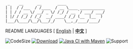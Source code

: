 ```text
 _    __      __       ____                 
| |  / /___  / /____  / __ \____ ___________
| | / / __ \/ __/ _ \/ /_/ / __ `/ ___/ ___/
| |/ / /_/ / /_/  __/ ____/ /_/ (__  |__  ) 
|___/\____/\__/\___/_/    \__,_/____/____/      
```

README LANGUAGES [ [English](README.md) | [**中文**](README_CN.md)  ]

![CodeSize](https://img.shields.io/github/languages/code-size/ArtformGames/VotePass)
[![Download](https://img.shields.io/github/downloads/ArtformGames/VotePass/total)](https://github.com/ArtformGames/VotePass/releases)
[![Java CI with Maven](https://github.com/ArtformGames/VotePass/actions/workflows/maven.yml/badge.svg?branch=master)](https://github.com/ArtformGames/VotePass/actions/workflows/maven.yml)
![Support](https://img.shields.io/badge/Minecraft-Java%201.8--Latest-green)